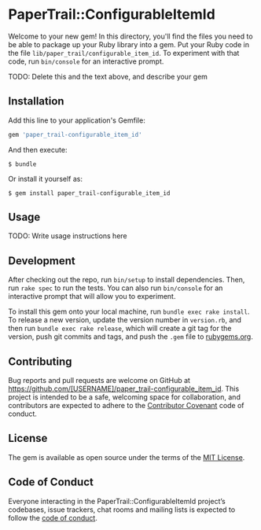 # PaperTrail::ConfigurableItemId

Welcome to your new gem! In this directory, you'll find the files you need to be able to package up your Ruby library into a gem. Put your Ruby code in the file `lib/paper_trail/configurable_item_id`. To experiment with that code, run `bin/console` for an interactive prompt.

TODO: Delete this and the text above, and describe your gem

## Installation

Add this line to your application's Gemfile:

```ruby
gem 'paper_trail-configurable_item_id'
```

And then execute:

    $ bundle

Or install it yourself as:

    $ gem install paper_trail-configurable_item_id

## Usage

TODO: Write usage instructions here

## Development

After checking out the repo, run `bin/setup` to install dependencies. Then, run `rake spec` to run the tests. You can also run `bin/console` for an interactive prompt that will allow you to experiment.

To install this gem onto your local machine, run `bundle exec rake install`. To release a new version, update the version number in `version.rb`, and then run `bundle exec rake release`, which will create a git tag for the version, push git commits and tags, and push the `.gem` file to [rubygems.org](https://rubygems.org).

## Contributing

Bug reports and pull requests are welcome on GitHub at https://github.com/[USERNAME]/paper_trail-configurable_item_id. This project is intended to be a safe, welcoming space for collaboration, and contributors are expected to adhere to the [Contributor Covenant](http://contributor-covenant.org) code of conduct.

## License

The gem is available as open source under the terms of the [MIT License](https://opensource.org/licenses/MIT).

## Code of Conduct

Everyone interacting in the PaperTrail::ConfigurableItemId project’s codebases, issue trackers, chat rooms and mailing lists is expected to follow the [code of conduct](https://github.com/[USERNAME]/paper_trail-configurable_item_id/blob/master/CODE_OF_CONDUCT.md).
